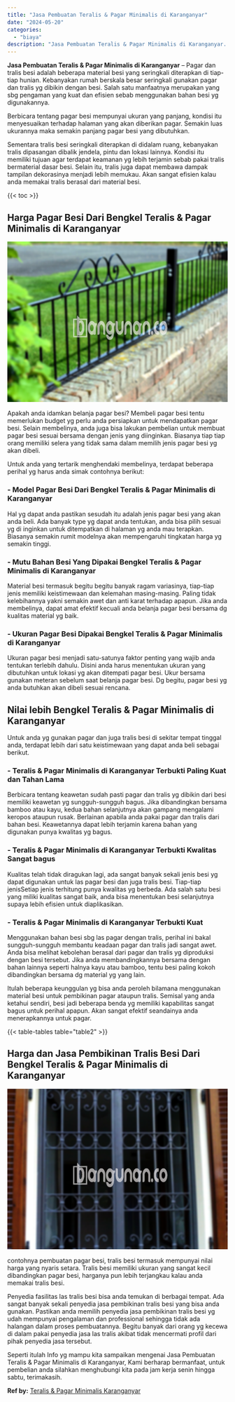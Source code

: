 ```yaml
---
title: "Jasa Pembuatan Teralis & Pagar Minimalis di Karanganyar"
date: "2024-05-20"
categories: 
  - "biaya"
description: "Jasa Pembuatan Teralis & Pagar Minimalis di Karanganyar. Seperti itulah Info yg mampu kita sampaikan mengenai Jasa Pembuatan Teralis & Pagar Minimalis di Kar..."
---
```


**Jasa Pembuatan Teralis & Pagar Minimalis di Karanganyar** – Pagar dan tralis besi adalah beberapa material besi yang seringkali diterapkan di tiap-tiap hunian. Kebanyakan rumah berskala besar seringkali gunakan pagar dan tralis yg dibikin dengan besi. Salah satu manfaatnya merupakan yang sbg pengaman yang kuat dan efisien sebab menggunakan bahan besi yg digunakannya.

Berbicara tentang pagar besi mempunyai ukuran yang panjang, kondisi itu menyesuaikan terhadap halaman yang akan diberikan pagar. Semakin luas ukurannya maka semakin panjang pagar besi yang dibutuhkan.

Sementara tralis besi seringkali diterapkan di didalam ruang, kebanyakan tralis dipasangan dibalik jendela, pintu dan lokasi lainnya. Kondisi itu memiliki tujuan agar terdapat keamanan yg lebih terjamin sebab pakai tralis bermaterial dasar besi. Selain itu, tralis juga dapat membawa dampak tampilan dekorasinya menjadi lebih memukau. Akan sangat efisien kalau anda memakai tralis berasal dari material besi.

{{< toc >}}

## Harga Pagar Besi Dari Bengkel Teralis & Pagar Minimalis di Karanganyar

![Jasa Pembuatan Teralis & Pagar Minimalis di Karanganyar](/images/pagar-minimalis-murah-35.png)

Apakah anda idamkan belanja pagar besi? Membeli pagar besi tentu memerlukan budget yg perlu anda persiapkan untuk mendapatkan pagar besi. Selain membelinya, anda juga bisa lakukan pembelian untuk membuat pagar besi sesuai bersama dengan jenis yang diinginkan. Biasanya tiap tiap orang memiliki selera yang tidak sama dalam memilih jenis pagar besi yg akan dibeli.

Untuk anda yang tertarik menghendaki membelinya, terdapat beberapa perihal yg harus anda simak contohnya berikut:
### \- Model Pagar Besi Dari Bengkel Teralis & Pagar Minimalis di Karanganyar

Hal yg dapat anda pastikan sesudah itu adalah jenis pagar besi yang akan anda beli. Ada banyak type yg dapat anda tentukan, anda bisa pilih sesuai yg di inginkan untuk ditempatkan di halaman yg anda mau terapkan. Biasanya semakin rumit modelnya akan mempengaruhi tingkatan harga yg semakin tinggi.

### \- Mutu Bahan Besi Yang Dipakai Bengkel Teralis & Pagar Minimalis di Karanganyar

Material besi termasuk begitu begitu banyak ragam variasinya, tiap-tiap jenis memiliki keistimewaan dan kelemahan masing-masing. Paling tidak kelebihannya yakni semakin awet dan anti karat terhadap apapun. Jika anda membelinya, dapat amat efektif kecuali anda belanja pagar besi bersama dg kualitas material yg baik.

### \- Ukuran Pagar Besi Dipakai Bengkel Teralis & Pagar Minimalis di Karanganyar

Ukuran pagar besi menjadi satu-satunya faktor penting yang wajib anda tentukan terlebih dahulu. Disini anda harus menentukan ukuran yang dibutuhkan untuk lokasi yg akan ditempati pagar besi. Ukur bersama gunakan meteran sebelum saat belanja pagar besi. Dg begitu, pagar besi yg anda butuhkan akan dibeli sesuai rencana.

## Nilai lebih Bengkel Teralis & Pagar Minimalis di Karanganyar

Untuk anda yg gunakan pagar dan juga tralis besi di sekitar tempat tinggal anda, terdapat lebih dari satu keistimewaan yang dapat anda beli sebagai berikut.

### \- Teralis & Pagar Minimalis di Karanganyar Terbukti Paling Kuat dan Tahan Lama

Berbicara tentang keawetan sudah pasti pagar dan tralis yg dibikin dari besi memiliki keawetan yg sungguh-sungguh bagus. Jika dibandingkan bersama bamboo atau kayu, kedua bahan selanjutnya akan gampang mengalami keropos ataupun rusak. Berlainan apabila anda pakai pagar dan tralis dari bahan besi. Keawetannya dapat lebih terjamin karena bahan yang digunakan punya kwalitas yg bagus.

### \- Teralis & Pagar Minimalis di Karanganyar Terbukti Kwalitas Sangat bagus

Kualitas telah tidak diragukan lagi, ada sangat banyak sekali jenis besi yg dapat digunakan untuk las pagar besi dan juga tralis besi. Tiap-tiap jenisSetiap jenis terhitung punya kwalitas yg berbeda. Ada salah satu besi yang miliki kualitas sangat baik, anda bisa menentukan besi selanjutnya supaya lebih efisien untuk diaplikasikan.

### \- Teralis & Pagar Minimalis di Karanganyar Terbukti Kuat

Menggunakan bahan besi sbg las pagar dengan tralis, perihal ini bakal sungguh-sungguh membantu keadaan pagar dan tralis jadi sangat awet. Anda bisa melihat kebolehan berasal dari pagar dan tralis yg diproduksi dengan besi tersebut. Jika anda membandingkannya bersama dengan bahan lainnya seperti halnya kayu atau bamboo, tentu besi paling kokoh dibandingkan bersama dg material yg yang lain.

Itulah beberapa keunggulan yg bisa anda peroleh bilamana menggunakan material besi untuk pembikinan pagar ataupun tralis. Semisal yang anda ketahui sendiri, besi jadi beberapa benda yg memiliki kapabilitas sangat bagus untuk perihal apapun. Akan sangat efektif seandainya anda menerapkannya untuk pagar.

{{< table-tables table="table2" >}}

## Harga dan Jasa Pembikinan Tralis Besi Dari Bengkel Teralis & Pagar Minimalis di Karanganyar

![Jasa Pembuatan Teralis & Pagar Minimalis di Karanganyar](/images/teralis-minimalis-murah-29.png)

contohnya pembuatan pagar besi, tralis besi termasuk mempunyai nilai harga yang nyaris setara. Tralis besi memiliki ukuran yang sangat kecil dibandingkan pagar besi, harganya pun lebih terjangkau kalau anda memakai tralis besi.

Penyedia fasilitas las tralis besi bisa anda temukan di berbagai tempat. Ada sangat banyak sekali penyedia jasa pembikinan tralis besi yang bisa anda gunakan. Pastikan anda memilih penyedia jasa pembikinan tralis besi yg udah mempunyai pengalaman dan professional sehingga tidak ada halangan dalam proses pembuatannya. Begitu banyak dari orang yg kecewa di dalam pakai penyedia jasa las tralis akibat tidak mencermati profil dari pihak penyedia jasa tersebut.

Seperti itulah Info yg mampu kita sampaikan mengenai Jasa Pembuatan Teralis & Pagar Minimalis di Karanganyar, Kami berharap bermanfaat, untuk pembelian anda silahkan menghubungi kita pada jam kerja senin hingga sabtu, terimakasih.

**Ref by:** [Teralis & Pagar Minimalis Karanganyar](https://id.wikipedia.org/wiki/Teralis)
